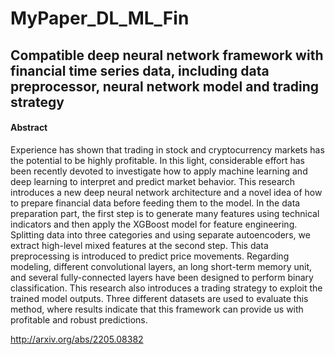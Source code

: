 # MyPaper_DL_ML_Fin
## Compatible deep neural network framework with financial time series data, including data preprocessor, neural network model and trading strategy 

#### Abstract
Experience has shown that trading in stock and cryptocurrency markets has the
potential to be highly profitable. In this light, considerable effort has been recently
devoted to investigate how to apply machine learning and deep learning to interpret and
predict market behavior. This research introduces a new deep neural network
architecture and a novel idea of how to prepare financial data before feeding them to
the model. In the data preparation part, the first step is to generate many features
using technical indicators and then apply the XGBoost model for feature engineering.
Splitting data into three categories and using separate autoencoders, we extract
high-level mixed features at the second step. This data preprocessing is introduced to
predict price movements. Regarding modeling, different convolutional layers, an long
short-term memory unit, and several fully-connected layers have been designed to
perform binary classification. This research also introduces a trading strategy to exploit
the trained model outputs. Three different datasets are used to evaluate this method,
where results indicate that this framework can provide us with profitable and robust
predictions.

http://arxiv.org/abs/2205.08382
